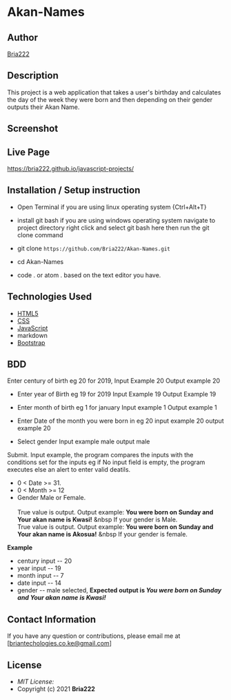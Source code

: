# Akan-Names

## Author

[Bria222](https://github.com/Bria222)

## Description

This project is a web application that takes a user's birthday and calculates the day of the week they were born and then depending on their gender outputs their Akan Name. 

## Screenshot

## Live Page 
https://bria222.github.io/javascript-projects/


## Installation / Setup instruction
* Open Terminal if you are using linux operating system {Ctrl+Alt+T}
* install git bash if you are using windows operating system navigate to project directory right click and select git bash here then run the git clone command
* git clone ```https://github.com/Bria222/Akan-Names.git```

* cd Akan-Names

* code . or atom . based on the text editor you have.

## Technologies Used

* [HTML5](https://github.com/topics/html5)
* [CSS](https://github.com/topics/css3)
* [JavaScript](https://github.com/topics/javascript)
* markdown
* [Bootstrap](https://github.com/topics/bootstrap)

## BDD
Enter century of birth eg 20 for 2019,
     Input Example 20
     Output example 20

* Enter year of Birth eg 19 for 2019
     Input Example 19
     Output Example 19

* Enter month of birth eg 1 for january 
    Input example 1
    Output example 1

* Enter Date of the month you were born in eg 20
    input example 20
    output example 20

* Select gender 
    Input example male
    output male

Submit.
Input example, the program compares the inputs with the conditions set for the inputs eg if No input field is empty, the program executes else an alert to enter valid deatils.
* 0 < Date >= 31.
* 0 < Month >= 12
* Gender Male or Female. <br/>  
True value is output. Output example: **You were born on Sunday and Your akan name is Kwasi!** &nbsp If your gender is Male.<br/>
True value is output. Output example: **You were born on Sunday and Your akan name is  Akosua!** &nbsp If your gender is female.  

**Example**
* century input -- 20
* year input   -- 19
* month input  -- 7
* date input -- 14
* gender -- male selected,
**Expected output is *You were born on Sunday and Your akan name is Kwasi!*** 


## Contact Information 

If you have any question or contributions, please email me at [briantechologies.co.ke@gmail.com]

## License
* *MIT License:*
* Copyright (c) 2021 **Bria222**
